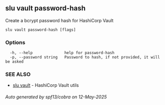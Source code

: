 ## slu vault password-hash

Create a bcrypt password hash for HashiCorp Vault

```
slu vault password-hash [flags]
```

### Options

```
  -h, --help              help for password-hash
  -p, --password string   Password to hash, if not provided, it will be asked
```

### SEE ALSO

* [slu vault](slu_vault.md)	 - HashiCorp Vault utils

###### Auto generated by spf13/cobra on 12-May-2025
